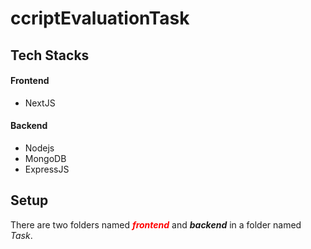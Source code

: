 # ccriptEvaluationTask
## Tech Stacks
#### Frontend
- NextJS
#### Backend 
- Nodejs
- MongoDB
- ExpressJS
  
## Setup 
There are two folders named   <span style="color: red;"> **_frontend_**  </span> and **_backend_** in a folder named _Task_.  
